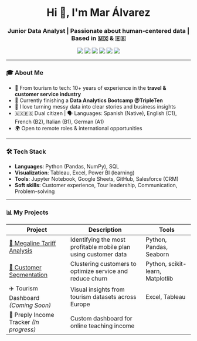 <h1 align="center">Hi 👋, I'm Mar Álvarez</h1>
<h3 align="center">Junior Data Analyst | Passionate about human-centered data | Based in 🇲🇽 & 🇪🇸</h3>

<p align="center">
  <img src="https://img.shields.io/badge/Data%20Analytics-TripleTen-blue" />
  <img src="https://img.shields.io/badge/Excel-%234285F4.svg?&logo=microsoft-excel&logoColor=white" />
  <img src="https://img.shields.io/badge/Tableau-E97627?logo=tableau&logoColor=white" />
  <img src="https://img.shields.io/badge/SQL-000?logo=postgresql&logoColor=white" />
  <img src="https://img.shields.io/badge/Python-3776AB?logo=python&logoColor=white" />
  <img src="https://img.shields.io/badge/Power%20BI-F2C811?logo=powerbi&logoColor=black" />
</p>

---

### 🎓 About Me

- 🔁 From tourism to tech: 10+ years of experience in the **travel & customer service industry**
- 🎯 Currently finishing a **Data Analytics Bootcamp @TripleTen**
- 🧳 I love turning messy data into clear stories and business insights
- 🇲🇽🇪🇸 Dual citizen | 🗣 Languages: Spanish (Native), English (C1), French (B2), Italian (B1), German (A1)
- 🌍 Open to remote roles & international opportunities

---

### 🛠 Tech Stack

- **Languages**: Python (Pandas, NumPy), SQL
- **Visualization**: Tableau, Excel, Power BI (learning)
- **Tools**: Jupyter Notebook, Google Sheets, GitHub, Salesforce (CRM)
- **Soft skills**: Customer experience, Tour leadership, Communication, Problem-solving

---

### 📊 My Projects

| Project | Description | Tools |
|--------|-------------|-------|
| [📱 Megaline Tariff Analysis](https://github.com/maranalyzes/megaline-tariff-analysis) | Identifying the most profitable mobile plan using customer data | Python, Pandas, Seaborn |
| [📍 Customer Segmentation](https://github.com/maranalyzes/customer-segmentation) | Clustering customers to optimize service and reduce churn | Python, scikit-learn, Matplotlib |
| ✈️ Tourism Dashboard *(Coming Soon)* | Visual insights from tourism datasets across Europe | Excel, Tableau |
| 🧮 Preply Income Tracker *(In progress)* | Custom dashboard for online teaching income

